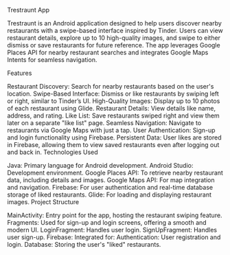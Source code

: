 Trestraunt App

Trestraunt is an Android application designed to help users discover nearby restaurants with a swipe-based interface inspired by Tinder. Users can view restaurant details, explore up to 10 high-quality images, and swipe to either dismiss or save restaurants for future reference. The app leverages Google Places API for nearby restaurant searches and integrates Google Maps Intents for seamless navigation.

Features

Restaurant Discovery: Search for nearby restaurants based on the user's location.
Swipe-Based Interface: Dismiss or like restaurants by swiping left or right, similar to Tinder’s UI.
High-Quality Images: Display up to 10 photos of each restaurant using Glide.
Restaurant Details: View details like name, address, and rating.
Like List: Save restaurants swiped right and view them later on a separate "like list" page.
Seamless Navigation: Navigate to restaurants via Google Maps with just a tap.
User Authentication: Sign-up and login functionality using Firebase.
Persistent Data: User likes are stored in Firebase, allowing them to view saved restaurants even after logging out and back in.
Technologies Used

Java: Primary language for Android development.
Android Studio: Development environment.
Google Places API: To retrieve nearby restaurant data, including details and images.
Google Maps API: For map integration and navigation.
Firebase: For user authentication and real-time database storage of liked restaurants.
Glide: For loading and displaying restaurant images.
Project Structure

MainActivity: Entry point for the app, hosting the restaurant swiping feature.
Fragments: Used for sign-up and login screens, offering a smooth and modern UI.
LoginFragment: Handles user login.
SignUpFragment: Handles user sign-up.
Firebase: Integrated for:
Authentication: User registration and login.
Database: Storing the user's "liked" restaurants.
